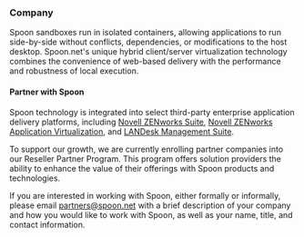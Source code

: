 ### Company

Spoon sandboxes run in isolated containers, allowing applications to run side-by-side without conflicts, dependencies, or modifications to the host desktop. Spoon.net's unique hybrid client/server virtualization technology combines the convenience of web-based delivery with the performance and robustness of local execution.

#### Partner with Spoon

Spoon technology is integrated into select third-party enterprise application delivery platforms, including [Novell ZENworks Suite](https://www.novell.com/products/zenworks/zenworks-suite/), [Novell ZENworks Application Virtualization](https://www.novell.com/products/zenworks/applicationvirtualization/), and [LANDesk Management Suite](http://landesk.com/).

To support our growth, we are currently enrolling partner companies into our Reseller Partner Program. This program offers solution providers the ability to enhance the value of their offerings with Spoon products and technologies.

If you are interested in working with Spoon, either formally or informally, please email [partners@spoon.net](mailto:partners@spoon.net) with a brief description of your company and how you would like to work with Spoon, as well as your name, title, and contact information.